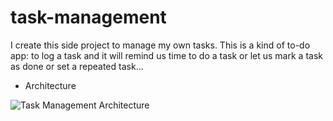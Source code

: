 # task-management
I create this side project to manage my own tasks. This is a kind of to-do app: to log a task and it will remind us time to do a task or let us mark
a task as done or set a repeated task...

* Architecture

![Task Management Architecture](https://scontent-hkg3-1.xx.fbcdn.net/t31.0-8/14589719_1151405148239105_7468081892243610887_o.jpg)
